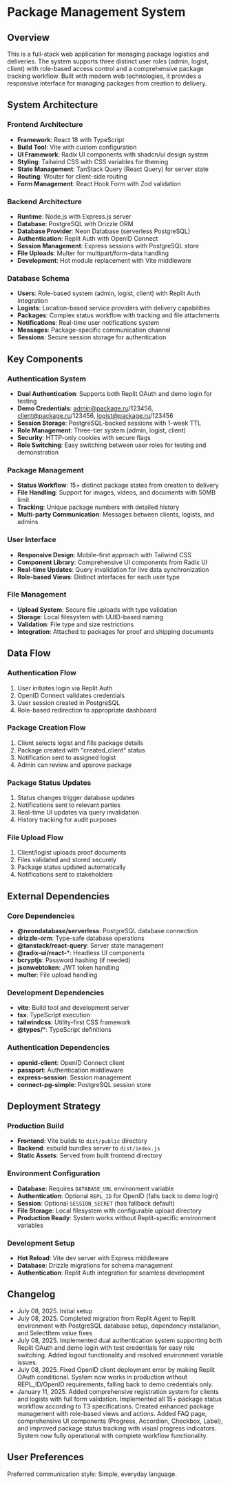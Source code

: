 # Package Management System

## Overview

This is a full-stack web application for managing package logistics and deliveries. The system supports three distinct user roles (admin, logist, client) with role-based access control and a comprehensive package tracking workflow. Built with modern web technologies, it provides a responsive interface for managing packages from creation to delivery.

## System Architecture

### Frontend Architecture
- **Framework**: React 18 with TypeScript
- **Build Tool**: Vite with custom configuration
- **UI Framework**: Radix UI components with shadcn/ui design system
- **Styling**: Tailwind CSS with CSS variables for theming
- **State Management**: TanStack Query (React Query) for server state
- **Routing**: Wouter for client-side routing
- **Form Management**: React Hook Form with Zod validation

### Backend Architecture
- **Runtime**: Node.js with Express.js server
- **Database**: PostgreSQL with Drizzle ORM
- **Database Provider**: Neon Database (serverless PostgreSQL)
- **Authentication**: Replit Auth with OpenID Connect
- **Session Management**: Express sessions with PostgreSQL store
- **File Uploads**: Multer for multipart/form-data handling
- **Development**: Hot module replacement with Vite middleware

### Database Schema
- **Users**: Role-based system (admin, logist, client) with Replit Auth integration
- **Logists**: Location-based service providers with delivery capabilities
- **Packages**: Complex status workflow with tracking and file attachments
- **Notifications**: Real-time user notifications system
- **Messages**: Package-specific communication channel
- **Sessions**: Secure session storage for authentication

## Key Components

### Authentication System
- **Dual Authentication**: Supports both Replit OAuth and demo login for testing
- **Demo Credentials**: admin@package.ru/123456, client@package.ru/123456, logist@package.ru/123456
- **Session Storage**: PostgreSQL-backed sessions with 1-week TTL
- **Role Management**: Three-tier system (admin, logist, client)
- **Security**: HTTP-only cookies with secure flags
- **Role Switching**: Easy switching between user roles for testing and demonstration

### Package Management
- **Status Workflow**: 15+ distinct package states from creation to delivery
- **File Handling**: Support for images, videos, and documents with 50MB limit
- **Tracking**: Unique package numbers with detailed history
- **Multi-party Communication**: Messages between clients, logists, and admins

### User Interface
- **Responsive Design**: Mobile-first approach with Tailwind CSS
- **Component Library**: Comprehensive UI components from Radix UI
- **Real-time Updates**: Query invalidation for live data synchronization
- **Role-based Views**: Distinct interfaces for each user type

### File Management
- **Upload System**: Secure file uploads with type validation
- **Storage**: Local filesystem with UUID-based naming
- **Validation**: File type and size restrictions
- **Integration**: Attached to packages for proof and shipping documents

## Data Flow

### Authentication Flow
1. User initiates login via Replit Auth
2. OpenID Connect validates credentials
3. User session created in PostgreSQL
4. Role-based redirection to appropriate dashboard

### Package Creation Flow
1. Client selects logist and fills package details
2. Package created with "created_client" status
3. Notification sent to assigned logist
4. Admin can review and approve package

### Package Status Updates
1. Status changes trigger database updates
2. Notifications sent to relevant parties
3. Real-time UI updates via query invalidation
4. History tracking for audit purposes

### File Upload Flow
1. Client/logist uploads proof documents
2. Files validated and stored securely
3. Package status updated automatically
4. Notifications sent to stakeholders

## External Dependencies

### Core Dependencies
- **@neondatabase/serverless**: PostgreSQL database connection
- **drizzle-orm**: Type-safe database operations
- **@tanstack/react-query**: Server state management
- **@radix-ui/react-***: Headless UI components
- **bcryptjs**: Password hashing (if needed)
- **jsonwebtoken**: JWT token handling
- **multer**: File upload handling

### Development Dependencies
- **vite**: Build tool and development server
- **tsx**: TypeScript execution
- **tailwindcss**: Utility-first CSS framework
- **@types/***: TypeScript definitions

### Authentication Dependencies
- **openid-client**: OpenID Connect client
- **passport**: Authentication middleware
- **express-session**: Session management
- **connect-pg-simple**: PostgreSQL session store

## Deployment Strategy

### Production Build
- **Frontend**: Vite builds to `dist/public` directory
- **Backend**: esbuild bundles server to `dist/index.js`
- **Static Assets**: Served from built frontend directory

### Environment Configuration
- **Database**: Requires `DATABASE_URL` environment variable
- **Authentication**: Optional `REPL_ID` for OpenID (falls back to demo login)
- **Session**: Optional `SESSION_SECRET` (has fallback default)
- **File Storage**: Local filesystem with configurable upload directory
- **Production Ready**: System works without Replit-specific environment variables

### Development Setup
- **Hot Reload**: Vite dev server with Express middleware
- **Database**: Drizzle migrations for schema management
- **Authentication**: Replit Auth integration for seamless development

## Changelog
- July 08, 2025. Initial setup
- July 08, 2025. Completed migration from Replit Agent to Replit environment with PostgreSQL database setup, dependency installation, and SelectItem value fixes
- July 08, 2025. Implemented dual authentication system supporting both Replit OAuth and demo login with test credentials for easy role switching. Added logout functionality and resolved environment variable issues.
- July 08, 2025. Fixed OpenID client deployment error by making Replit OAuth conditional. System now works in production without REPL_ID/OpenID requirements, falling back to demo credentials only.
- January 11, 2025. Added comprehensive registration system for clients and logists with full form validation. Implemented all 15+ package status workflow according to ТЗ specifications. Created enhanced package management with role-based views and actions. Added FAQ page, comprehensive UI components (Progress, Accordion, Checkbox, Label), and improved package status tracking with visual progress indicators. System now fully operational with complete workflow functionality.

## User Preferences

Preferred communication style: Simple, everyday language.